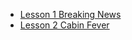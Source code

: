 - [Lesson 1 Breaking News](_posts/2020-05-05-breaking-news.md)
- [Lesson 2 Cabin Fever](2020-05-13-cabin-fever-bbc.md)

